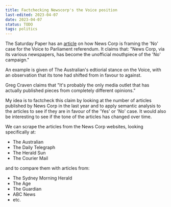 ```yaml
---
title: Factchecking Newscorp's the Voice position
last-edited: 2023-04-07
date: 2023-04-07
status: TODO
tags: politics
---
```


The Saturday Paper has an [article][tsp-newscorp-no] on how News Corp is framing
the 'No' case for the Voice to Parliament referendum. It claims that:
"News Corp, via its various newspapers, has become the unofficial mouthpiece
of the 'No' campaign."

An example is given of The Australian's edtiorial stance on the Voice, with
an observation that its tone had shifted from in favour to against.

Greg Craven claims that "It's probably the only media outlet that has actually
published pieces from completely different opinions."

My idea is to factcheck this claim by looking at the number of articles
published by News Corp in the last year and to apply semantic analysis to
the articles to see if they are in favour of the 'Yes' or 'No' case.
It would also be interesting to see if the tone of the articles has changed
over time.

We can scrape the articles from the News Corp websites, looking specifically at:

- The Australian
- The Daily Telegraph
- The Herald Sun
- The Courier Mail

and to compare them with articles from:

- The Sydney Morning Herald
- The Age
- The Guardian
- ABC News
- etc.

[tsp-newscorp-no]: https://www.thesaturdaypaper.com.au/news/politics/2023/04/01/how-news-corp-framing-the-no-case